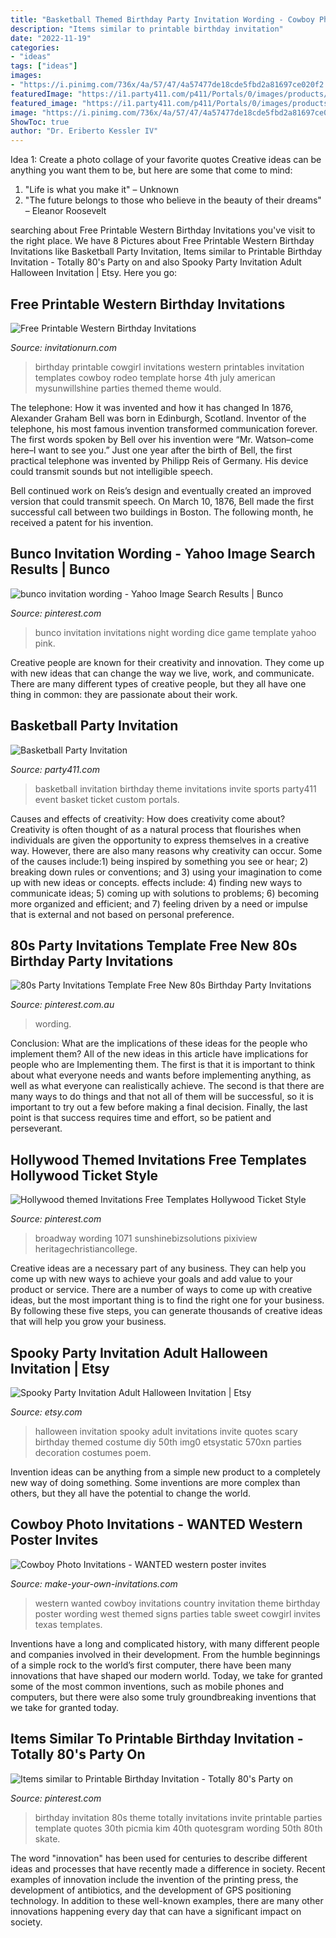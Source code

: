 ```yaml
---
title: "Basketball Themed Birthday Party Invitation Wording - Cowboy Photo Invitations"
description: "Items similar to printable birthday invitation"
date: "2022-11-19"
categories:
- "ideas"
tags: ["ideas"]
images:
- "https://i.pinimg.com/736x/4a/57/47/4a57477de18cde5fbd2a81697ce020f2.jpg"
featuredImage: "https://i1.party411.com/p411/Portals/0/images/products/invite-basketball02.jpg"
featured_image: "https://i1.party411.com/p411/Portals/0/images/products/invite-basketball02.jpg"
image: "https://i.pinimg.com/736x/4a/57/47/4a57477de18cde5fbd2a81697ce020f2.jpg"
ShowToc: true
author: "Dr. Eriberto Kessler IV"
---
```



Idea 1: Create a photo collage of your favorite quotes
Creative ideas can be anything you want them to be, but here are some that come to mind: 

1. "Life is what you make it" – Unknown
2. "The future belongs to those who believe in the beauty of their dreams" – Eleanor Roosevelt

	

		
searching about Free Printable Western Birthday Invitations you've visit to the right place. We have 8 Pictures about Free Printable Western Birthday Invitations like Basketball Party Invitation, Items similar to Printable Birthday Invitation - Totally 80&#039;s Party on and also Spooky Party Invitation Adult Halloween Invitation | Etsy. Here you go:
		
    
## Free Printable Western Birthday Invitations

<img loading=lazy src="http://www.invitationurn.com/wp-content/uploads/2016/06/free_printable_western_birthday_party_invitations.jpg" onerror="this.onerror=null;this.src='https://tse3.mm.bing.net/th?id=OIP.WQQB19SB--NVPxuvBZZaJQHaKc&amp;pid=15.1';" alt="Free Printable Western Birthday Invitations">

_Source: invitationurn.com_

>birthday printable cowgirl invitations western printables invitation templates cowboy rodeo template horse 4th july american mysunwillshine parties themed theme would. 

	

The telephone: How it was invented and how it has changed
In 1876, Alexander Graham Bell was born in Edinburgh, Scotland. Inventor of the telephone, his most famous invention transformed communication forever. The first words spoken by Bell over his invention were “Mr. Watson–come here–I want to see you.” 
Just one year after the birth of Bell, the first practical telephone was invented by Philipp Reis of Germany. His device could transmit sounds but not intelligible speech. 

Bell continued work on Reis’s design and eventually created an improved version that could transmit speech. On March 10, 1876, Bell made the first successful call between two buildings in Boston. The following month, he received a patent for his invention.

    
## Bunco Invitation Wording - Yahoo Image Search Results | Bunco

<img loading=lazy src="https://i.pinimg.com/736x/4a/57/47/4a57477de18cde5fbd2a81697ce020f2.jpg" onerror="this.onerror=null;this.src='https://tse4.mm.bing.net/th?id=OIP.HV07DWaqOK3yXIl2fMbYbgHaLR&amp;pid=15.1';" alt="bunco invitation wording - Yahoo Image Search Results | Bunco">

_Source: pinterest.com_

>bunco invitation invitations night wording dice game template yahoo pink. 

	

Creative people are known for their creativity and innovation. They come up with new ideas that can change the way we live, work, and communicate. There are many different types of creative people, but they all have one thing in common: they are passionate about their work.

    
## Basketball Party Invitation

<img loading=lazy src="https://i1.party411.com/p411/Portals/0/images/products/invite-basketball02.jpg" onerror="this.onerror=null;this.src='https://tse3.mm.bing.net/th?id=OIP.GTYX25EF6QW1qM3XppR7qQHaKX&amp;pid=15.1';" alt="Basketball Party Invitation">

_Source: party411.com_

>basketball invitation birthday theme invitations invite sports party411 event basket ticket custom portals. 

	

Causes and effects of creativity: How does creativity come about?
Creativity is often thought of as a natural process that flourishes when individuals are given the opportunity to express themselves in a creative way. However, there are also many reasons why creativity can occur. Some of the causes include:1) being inspired by something you see or hear; 2) breaking down rules or conventions; and 3) using your imagination to come up with new ideas or concepts. effects include: 4) finding new ways to communicate ideas; 5) coming up with solutions to problems; 6) becoming more organized and efficient; and 7) feeling driven by a need or impulse that is external and not based on personal preference.

    
## 80s Party Invitations Template Free New 80s Birthday Party Invitations

<img loading=lazy src="https://i.pinimg.com/736x/7a/01/fa/7a01fab554c40e6840f5b9b32ef40cbd.jpg" onerror="this.onerror=null;this.src='https://tse2.mm.bing.net/th?id=OIP.dPC3qqnjZ0nsQh3I9jQu9wHaKX&amp;pid=15.1';" alt="80s Party Invitations Template Free New 80s Birthday Party Invitations">

_Source: pinterest.com.au_

>wording. 

	

Conclusion: What are the implications of these ideas for the people who implement them?
All of the new ideas in this article have implications for people who are Implementing them. The first is that it is important to think about what everyone needs and wants before implementing anything, as well as what everyone can realistically achieve. The second is that there are many ways to do things and that not all of them will be successful, so it is important to try out a few before making a final decision. Finally, the last point is that success requires time and effort, so be patient and perseverant.

    
## Hollywood Themed Invitations Free Templates Hollywood Ticket Style

<img loading=lazy src="https://i.pinimg.com/736x/54/5b/8b/545b8b48aeac8c6be761da45700217ad.jpg" onerror="this.onerror=null;this.src='https://tse1.mm.bing.net/th?id=OIP.unQQmB8BPchvLStxzH1rHQHaKY&amp;pid=15.1';" alt="Hollywood themed Invitations Free Templates Hollywood Ticket Style">

_Source: pinterest.com_

>broadway wording 1071 sunshinebizsolutions pixiview heritagechristiancollege. 

	

Creative ideas are a necessary part of any business. They can help you come up with new ways to achieve your goals and add value to your product or service. There are a number of ways to come up with creative ideas, but the most important thing is to find the right one for your business. By following these five steps, you can generate thousands of creative ideas that will help you grow your business.

    
## Spooky Party Invitation Adult Halloween Invitation | Etsy

<img loading=lazy src="https://img0.etsystatic.com/006/0/6821072/il_570xN.368755914_kj5r.jpg" onerror="this.onerror=null;this.src='https://tse4.mm.bing.net/th?id=OIP.lbu1_TKeGwib1Mu-o7ouywHaKX&amp;pid=15.1';" alt="Spooky Party Invitation Adult Halloween Invitation | Etsy">

_Source: etsy.com_

>halloween invitation spooky adult invitations invite quotes scary birthday themed costume diy 50th img0 etsystatic 570xn parties decoration costumes poem. 

	

Invention ideas can be anything from a simple new product to a completely new way of doing something. Some inventions are more complex than others, but they all have the potential to change the world.

    
## Cowboy Photo Invitations - WANTED Western Poster Invites

<img loading=lazy src="http://www.make-your-own-invitations.com/image-files/bk-cowboy-invitations.jpg" onerror="this.onerror=null;this.src='https://tse2.mm.bing.net/th?id=OIP.RJZVQpE9lP8rbOSQTyvAGAHaLH&amp;pid=15.1';" alt="Cowboy Photo Invitations - WANTED western poster invites">

_Source: make-your-own-invitations.com_

>western wanted cowboy invitations country invitation theme birthday poster wording west themed signs parties table sweet cowgirl invites texas templates. 

	

Inventions have a long and complicated history, with many different people and companies involved in their development. From the humble beginnings of a simple rock to the world’s first computer, there have been many innovations that have shaped our modern world. Today, we take for granted some of the most common inventions, such as mobile phones and computers, but there were also some truly groundbreaking inventions that we take for granted today.

    
## Items Similar To Printable Birthday Invitation - Totally 80&#039;s Party On

<img loading=lazy src="https://i.pinimg.com/736x/08/9f/1f/089f1f083c82688e4dc502e908e215d7--s-theme-parties-s-party-ideas.jpg" onerror="this.onerror=null;this.src='https://tse4.mm.bing.net/th?id=OIP.pl8XPdLq8vQxEz-7j0qdPQHaKQ&amp;pid=15.1';" alt="Items similar to Printable Birthday Invitation - Totally 80&#039;s Party on">

_Source: pinterest.com_

>birthday invitation 80s theme totally invitations invite printable parties template quotes 30th picmia kim 40th quotesgram wording 50th 80th skate. 

	

The word "innovation" has been used for centuries to describe different ideas and processes that have recently made a difference in society. Recent examples of innovation include the invention of the printing press, the development of antibiotics, and the development of GPS positioning technology. In addition to these well-known examples, there are many other innovations happening every day that can have a significant impact on society.

